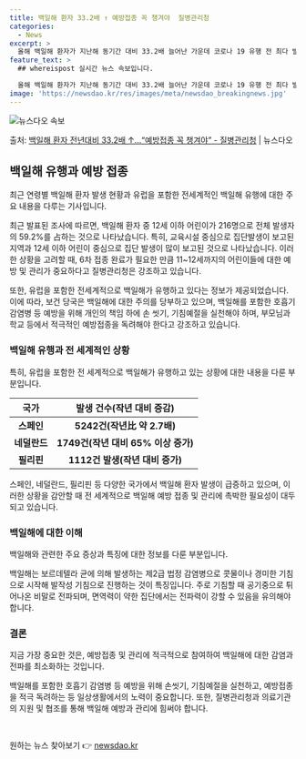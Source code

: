 ```yaml
---
title: 백일해 환자 33.2배 ↑ 예방접종 꼭 챙겨야  질병관리청
categories:
  - News
excerpt: >
  올해 백일해 환자가 지난해 동기간 대비 33.2배 늘어난 가운데 코로나 19 유행 전 최다 발생했던 2018…
feature_text: >
  ## whereispost 실시간 뉴스 속보입니다.

  올해 백일해 환자가 지난해 동기간 대비 33.2배 늘어난 가운데 코로나 19 유행 전 최다 발생했던 2018…
image: 'https://newsdao.kr/res/images/meta/newsdao_breakingnews.jpg'
---
```


![뉴스다오 속보](https://newsdao.kr/res/images/meta/newsdao_breakingnews.jpg)

<p>출처: <a href="https://newsdao.kr/3679" rel="dofollow">백일해 환자 전년대비 33.2배 ↑…“예방접종 꼭 챙겨야” - 질병관리청</a> | 뉴스다오</p>

<h2 data-ke-size="size26">백일해 유행과 예방 접종</h2>
최근 연령별 백일해 환자 발생 현황과 유럽을 포함한 전세계적인 백일해 유행에 대한 주요 내용을 다루는 기사입니다.

<p data-ke-size="size16">최근 발표된 조사에 따르면, 백일해 환자 중 12세 이하 어린이가 216명으로 전체 발생자의 59.2%를 占하는 것으로 나타났습니다. 특히, 교육시설 중심으로 집단발생이 보고된 지역과 12세 이하 어린이 중심으로 집단 발생이 많이 보고된 것으로 나타났습니다. 이러한 상황을 고려할 때, 6차 접종 완료가 필요한 만큼 11~12세까지의 어린이들에 대한 예방 및 관리가 중요하다고 질병관리청은 강조하고 있습니다.</p>

<p data-ke-size="size16">또한, 유럽을 포함한 전세계적으로 백일해가 유행하고 있다는 정보가 제공되었습니다. 이에 따라, 보건 당국은 백일해에 대한 주의를 당부하고 있으며, 백일해를 포함한 호흡기 감염병 등 예방을 위해 개인의 책임 하에 손 씻기, 기침예절을 실천해야 하며, 부모님과 학교 등에서 적극적인 예방접종을 독려해야 한다고 강조하고 있습니다.</p>

<h3 data-ke-size="size24">백일해 유행과 전 세계적인 상황</h3>
특히, 유럽을 포함한 전 세계적으로 백일해가 유행하고 있는 상황에 대한 내용을 다룬 부분입니다.

<table>
	<thead>
		<tr>
			<th>국가</th>
			<th>발생 건수(작년 대비 증감)</th>
		</tr>
	</thead>
	<tbody>
		<tr>
			<td style="text-align: center; height: 17px;"><b>스페인</b></td>
			<td style="text-align: center; height: 17px;"><b>5242건(작년比 약 2.7배)</b></td>
		</tr>
		<tr>
			<td style="text-align: center; height: 17px;"><b>네덜란드</b></td>
			<td style="text-align: center; height: 17px;"><b>1749건(작년 대비 65% 이상 증가)</b></td>
		</tr>
		<tr>
			<td style="text-align: center; height: 17px;"><b>필리핀</b></td>
			<td style="text-align: center; height: 17px;"><b>1112건 발생(작년 대비 증가)</b></td>
		</tr>
	</tbody>
</table>

<p data-ke-size="size16">스페인, 네덜란드, 필리핀 등 다양한 국가에서 백일해 환자 발생이 급증하고 있으며, 이러한 상황을 감안할 때 전 세계적으로 백일해 예방 접종 및 관리에 촉박한 필요성이 대두되고 있습니다.</p>

<h3 data-ke-size="size24">백일해에 대한 이해</h3>
백일해와 관련한 주요 증상과 특징에 대한 정보를 다룬 부분입니다.

<p data-ke-size="size16">백일해는 보르데텔라 균에 의해 발생하는 제2급 법정 감염병으로 콧물이나 경미한 기침으로 시작해 발작성 기침으로 진행하는 것이 특징입니다. 주로 기침할 때 공기중으로 튀어나온 비말로 전파되며, 면역력이 약한 집단에서는 전파력이 강할 수 있음을 유의해야 합니다.</p>
<h3 data-ke-size="size24">결론</h3>
지금 가장 중요한 것은, 예방접종 및 관리에 적극적으로 참여하여 백일해에 대한 감염과 전파를 최소화하는 것입니다.

<p data-ke-size="size16">백일해를 포함한 호흡기 감염병 등 예방을 위해 손씻기, 기침예절을 실천하고, 예방접종을 적극 독려하는 등 일상생활에서의 노력이 중요합니다. 또한, 질병관리청과 의료기관의 지원 및 협조를 통해 백일해 예방과 관리에 힘써야 합니다.</p>

<p data-ke-size="size16">&nbsp;</p> 

원하는 뉴스 찾아보기 👉 <a href="https://newsdao.kr" rel="dofollow">newsdao.kr</a>


